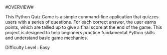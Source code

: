 #OVERVIEW#

This Python Quiz Game is a simple command-line application that quizzes users with a series of questions. 
For each correct answer, the user earns points, which are tallied up to give a final score at the end of the game. This project is designed to help beginners practice fundamental Python skills and understand basic game mechanics.

Difficulty Level : Easy
